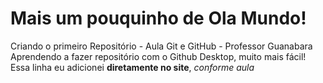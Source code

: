 # Mais um pouquinho de Ola Mundo!

Criando o primeiro Repositório - Aula Git e GitHub - Professor Guanabara
Aprendendo a fazer repositório com o Github Desktop, muito mais fácil!
Essa linha eu adicionei **diretamente no site**, *conforme aula*
